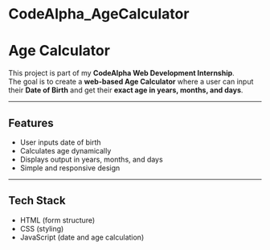 # CodeAlpha_AgeCalculator
# Age Calculator 

This project is part of my **CodeAlpha Web Development Internship**.  
The goal is to create a **web-based Age Calculator** where a user can input their **Date of Birth** and get their **exact age in years, months, and days**.

---

##  Features
- User inputs date of birth
- Calculates age dynamically
- Displays output in years, months, and days
- Simple and responsive design

---

##  Tech Stack
- HTML (form structure)
- CSS (styling)
- JavaScript (date and age calculation)


